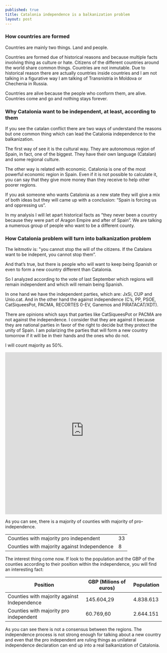 ```yaml
---
published: true
title: Catalonia independence is a balkanization problem
layout: post
---
```



### How countries are formed

Countries are mainly two things. Land and people.

Countries are formed due of historical reasons and because multiple facts involving thing as culture or hate. Citizens of the different countries around the world share common things. Countries are not inmutable. Due to historical reason there are actually countries inside countries and I am not talking in a figurative way I am talking of Transnistria in Moldova or Chechenia in Russia.

Countries are alive because the people who conform them, are alive. Countries come and go and nothing stays forever.

### Why Catalonia want to be independent, at least, according to them

If you see the catalan conflict there are two ways of understand the reasons but one common thing which can lead the Catalonia independence to the balkanization.

The first way of see it is the cultural way. They are autonomous region of Spain, in fact, one of the biggest. They have their own language (Catalan) and some regional culture.

The other way is related with economic. Catalonia is one of the most powerful economic region in Spain. Even if it is not possible to calculate it, you can say that they give more money than they receive to help other poorer regions.

If you ask someone who wants Catalonia as a new state they will give a mix of both ideas but they will came up with a conclusion: “Spain is forcing us and oppressing us”.

In my analysis I will let apart historical facts as “they never been a country because they were part of Aragon Empire and after of Spain”. We are talking a numerous group of people who want to be a different county.

### How Catalonia problem will turn into balkanization problem

The leitmotiv is: "you cannot stop the will of the citizens. If the Catalans want to be indepent, you cannot stop them”.

And that’s true, but there is people who will want to keep being Spanish or even to form a new country different than Catalonia.

So I analyzed according to the vote of last September which regions will remain independent and which will remain being Spanish.

In one hand we have the independent parties, which are: JxSi, CUP and Unio.cat.
And in the other hand the against independence (C’s, PP, PSOE, CatSiqueesPot, PACMA, RECORTES 0-EV, Ganemos and PIRATACAT/XDT).

There are opinions which says that parties like CatSiqueesPot or PACMA are not against the independence. I consider that they are against it because they are national parties in favor of the right to decide but they protect the unity of Spain. I am polarizing the parties that will form a new country tomorrow if it will be in their hands and the ones who do not.

I will count majority as 50%.


<iframe width="100%" height="520" frameborder="0" src="https://miguelbeltram.cartodb.com/viz/5b30f848-bc99-11e5-8cf8-0ef7f98ade21/embed_map" allowfullscreen="allowfullscreen"></iframe>

As you can see, there is a majority of counties with majority of pro-independence.

|                                        |         |
| -------------------------------------- | ------- |
| Counties with majority pro independent | 33 |
| Counties with majority against Independence | 8 |

The interest thing come now. If look to the population and the GBP of the counties according to their position within the independence, you will find an interesting fact:

| Position | GBP (Milions of euros) | Population |
| -------- | ---------------------- | ---------- |
| Counties with majority against Independence | 145.604,29 | 4.838.613 |
| Counties with majority pro independent | 60.769,60 | 2.644.151 |

As you can see there is not a consensus between the regions. The independence process is not strong enough for talking about a new country and even that the pro independent are ruling things as unilateral independence declaration can end up into a real balkanization of Catalonia.
